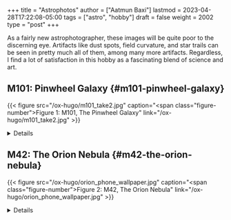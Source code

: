 +++
title = "Astrophotos"
author = ["Aatmun Baxi"]
lastmod = 2023-04-28T17:22:08-05:00
tags = ["astro", "hobby"]
draft = false
weight = 2002
type = "post"
+++

As a fairly new astrophotographer, these images will be quite poor to the discerning eye. Artifacts like dust spots, field curvature, and star trails can be seen in pretty much all of them, among many more artifacts. Regardless, I find a lot of satisfaction in this hobby as a fascinating blend of science and art.


## M101: Pinwheel Galaxy {#m101-pinwheel-galaxy}

<a id="figure--m101"></a>

{{< figure src="/ox-hugo/m101_take2.jpg" caption="<span class=\"figure-number\">Figure 1: </span>M101, The Pinwheel Galaxy" link="/ox-hugo/m101_take2.jpg" >}}

<details>
<summary>Details</summary>
<div class="details">

It&rsquo;s been a while since I took this image, but I belive it total around 3 hours of integration
</div>
</details>


## M42: The Orion Nebula {#m42-the-orion-nebula}

<a id="figure--m42"></a>

{{< figure src="/ox-hugo/orion_phone_wallpaper.jpg" caption="<span class=\"figure-number\">Figure 2: </span>M42, The Orion Nebula" link="/ox-hugo/orion_phone_wallpaper.jpg" >}}

<details>
<summary>Details</summary>
<div class="details">

This image was processed from my first ever outing doing astrophotography. It totals around 12 minutes of integration from the Bortle 1 sky around the McDonald Observatory. Weather prevented any more data collection, but I&rsquo;m still surprised at how much I was able to get out of it. By contrast my [image of M101](#m101-pinwheel-galaxy) was taken from a very light-polluted Bortle 8 sky, and that image was 3 hours of integration. This image always surprises me at how much better it is to image under dark skies.

The uneven illumination on the bottom left of the image is due to a strange reflection pattern on an IR cut filter I have for my camera. It&rsquo;s not present in other images because I imaged those without the filter.
</div>
</details>

